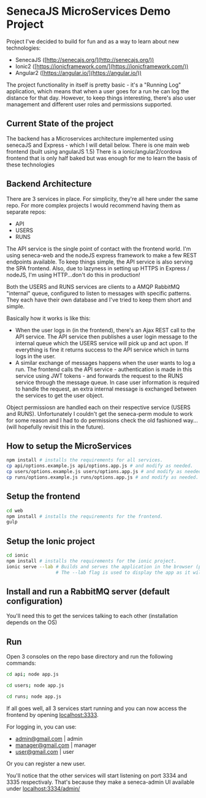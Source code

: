 SenecaJS MicroServices Demo Project
==========

Project I've decided to build for fun and as a way to learn about new technologies:
 - SenecaJS ([http://senecajs.org/](http://senecajs.org/))
 - Ionic2 ([https://ionicframework.com/](https://ionicframework.com/))
 - Angular2 ([https://angular.io/](https://angular.io/))

The project functionality in itself is pretty basic - it's a "Running Log" application, which means 
that when a user goes for a run he can log the distance for that day. However, to keep things interesting, 
there's also user management and different user roles and permissions supported.


## Current State of the project
The backend has a Microservices architecture implemented using senecaJS and Express - which I will detail below.
There is one main web frontend (built using angularJS 1.5)
There is a ionic/angular2/cordova frontend that is only half baked but was enough for me to learn the basis of these technologies

## Backend Architecture

There are 3 services in place. For simplicity, they're all here under the same repo. For more complex projects
I would recommend having them as separate repos:
- API
- USERS
- RUNS

The API service is the single point of contact with the frontend world. I'm using seneca-web and the nodeJS express framework
to make a few REST endpoints available. To keep things simple, the API service is also serving the SPA frontend. 
Also, due to lazyness in setting up HTTPS in Express / nodeJS, I'm using HTTP...don't do this in production!

Both the USERS and RUNS services are clients to a AMQP RabbitMQ "internal" queue, configured to listen to messages with specific patterns.
They each have their own database and I've tried to keep them short and simple.

Basically how it works is like this:
- When the user logs in (in the frontend), there's an Ajax REST call to the API service.
The API service then publishes a user login message to the internal queue which the USERS service will pick up and act upon.
If everything is fine it returns success to the API service which in turns logs in the user.
- A similar exchange of messages happens when the user wants to log a run.
The frontend calls the API service - authentication is made in this service using JWT tokens - and forwards the request to the RUNS service through the message queue.
In case user information is required to handle the request, an extra internal message is exchanged between the services to get the user object.

Object permissiosn are handled each on their respective service (USERS and RUNS). Unfortunately I couldn't get the seneca-perm module to work for some reason and I had
to do permissions check the old fashioned way... (will hopefully revisit this in the future).

## How to setup the MicroServices

```bash
npm install # installs the requirements for all services.
cp api/options.example.js api/options.app.js # and modify as needed.
cp users/options.example.js users/options.app.js # and modify as needed.
cp runs/options.example.js runs/options.app.js # and modify as needed.
```

## Setup the frontend

```bash
cd web
npm install # installs the requirements for the frontend.
gulp
```

## Setup the Ionic project

```bash
cd ionic
npm install # installs the requirements for the ionic project.
ionic serve --lab # Builds and serves the application in the browser (port 8100). 
                  # The --lab flag is used to display the app as it will look like in iOS, Android & Windows Phone
```

## Install and run a RabbitMQ server (default configuration)

You'll need this to get the services talking to each other (installation depends on the OS)

## Run

Open 3 consoles on the repo base directory and run the following commands:

```bash
cd api; node app.js
```
```bash
cd users; node app.js
```
```bash
cd runs; node app.js
```

If all goes well, all 3 services start running and you can now access the frontend by opening [localhost:3333](http://localhost:3333).

For logging in, you can use:
- admin@gmail.com | admin
- manager@gmail.com | manager
- user@gmail.com | user

Or you can register a new user.

You'll notice that the other services will start listening on port 3334 and 3335 respectivaly. That's because they make a seneca-admin
UI available under [localhost:3334/admin/](http://localhost:3334/admin/)

